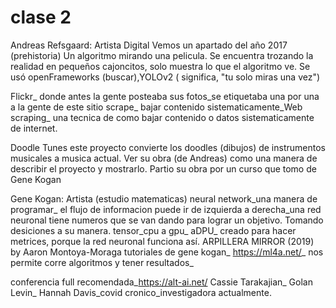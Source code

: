 # clase 2

Andreas Refsgaard: Artista Digital
Vemos un apartado del año 2017 (prehistoria) Un algoritmo mirando una pelicula. Se encuentra trozando la realidad en pequeños cajoncitos, solo muestra lo que el algoritmo ve. Se usó openFrameworks (buscar),YOLOv2 ( significa, "tu solo miras una vez") 

Flickr_ donde antes la gente posteaba sus fotos_se etiquetaba una por una a la gente de este sitio
scrape_ bajar contenido sistematicamente_Web scraping_ una tecnica de como bajar contenido o datos sistematicamente de internet.

Doodle Tunes este proyecto convierte los doodles (dibujos) de instrumentos musicales a musica actual.
Ver su obra (de Andreas) como una manera de describir el proyecto y mostrarlo. Partio su obra por un curso que tomo de Gene Kogan

Gene Kogan: Artista (estudio matematicas)
neural network_una manera de programar_ el flujo de informacion puede ir de izquierda a derecha_una red neuronal tiene numeros que se van dando para lograr un objetivo. Tomando desiciones a su manera. 
tensor_cpu a gpu_ aDPU_ creado para hacer metrices, porque la red neuronal funciona así.
ARPILLERA MIRROR (2019) by Aaron Montoya-Moraga
tutoriales de gene kogan_ https://ml4a.net/_ nos permite corre algoritmos y tener resultados_

conferencia full recomendada_https://alt-ai.net/
Cassie Tarakajian_
Golan Levin_
Hannah Davis_covid cronico_investigadora actualmente.
